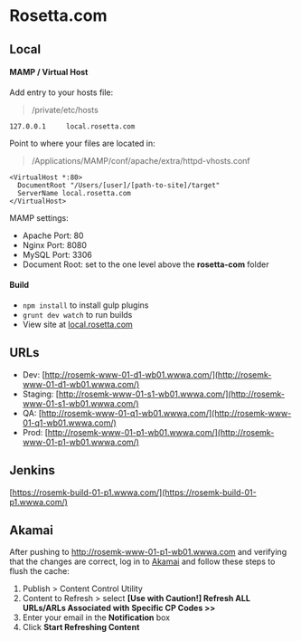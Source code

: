 # Rosetta.com

## Local

#### MAMP / Virtual Host

Add entry to your hosts file:

> /private/etc/hosts

```
127.0.0.1     local.rosetta.com
```

Point to where your files are located in:

> /Applications/MAMP/conf/apache/extra/httpd-vhosts.conf

```
<VirtualHost *:80>
  DocumentRoot "/Users/[user]/[path-to-site]/target"
  ServerName local.rosetta.com
</VirtualHost>
```

MAMP settings:

- Apache Port: 80
- Nginx Port: 8080
- MySQL Port: 3306
- Document Root: set to the one level above the **rosetta-com** folder

#### Build

- `npm install` to install gulp plugins
- `grunt dev watch` to run builds
- View site at [local.rosetta.com](http://local.rosetta.com)

## URLs

- Dev: [http://rosemk-www-01-d1-wb01.wwwa.com/](http://rosemk-www-01-d1-wb01.wwwa.com/)
- Staging: [http://rosemk-www-01-s1-wb01.wwwa.com/](http://rosemk-www-01-s1-wb01.wwwa.com/)
- QA: [http://rosemk-www-01-q1-wb01.wwwa.com/](http://rosemk-www-01-q1-wb01.wwwa.com/)
- Prod: [http://rosemk-www-01-p1-wb01.wwwa.com/](http://rosemk-www-01-p1-wb01.wwwa.com/)

## Jenkins

[https://rosemk-build-01-p1.wwwa.com/](https://rosemk-build-01-p1.wwwa.com/)

## Akamai

After pushing to http://rosemk-www-01-p1-wb01.wwwa.com and verifying that the changes are correct, log in to [Akamai](https://control.akamai.com/EdgeAuth/logindirect.jsp) and follow these steps to flush the cache:

1. Publish > Content Control Utility
2. Content to Refresh > select **[Use with Caution!] Refresh ALL URLs/ARLs Associated with Specific CP Codes >>**
3. Enter your email in the **Notification** box
4. Click **Start Refreshing Content**